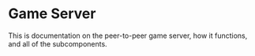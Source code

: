 # Game Server
This is documentation on the peer-to-peer game server, how it functions, and all of the subcomponents.